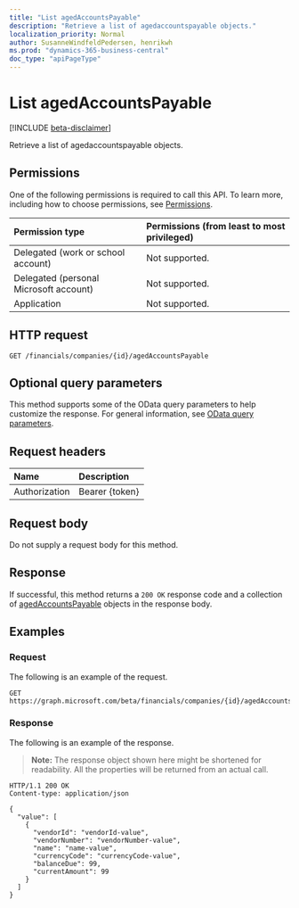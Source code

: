 ```yaml
---
title: "List agedAccountsPayable"
description: "Retrieve a list of agedaccountspayable objects."
localization_priority: Normal
author: SusanneWindfeldPedersen, henrikwh
ms.prod: "dynamics-365-business-central"
doc_type: "apiPageType"
---
```


# List agedAccountsPayable

[!INCLUDE [beta-disclaimer](../../includes/beta-disclaimer.md)]

Retrieve a list of agedaccountspayable objects.

## Permissions

One of the following permissions is required to call this API. To learn more, including how to choose permissions, see [Permissions](/graph/permissions-reference).

| Permission type                        | Permissions (from least to most privileged) |
|:---------------------------------------|:--------------------------------------------|
| Delegated (work or school account)     | Not supported. |
| Delegated (personal Microsoft account) | Not supported. |
| Application                            | Not supported. |

## HTTP request

<!-- { "blockType": "ignored" } -->

```http
GET /financials/companies/{id}/agedAccountsPayable
```

## Optional query parameters

This method supports some of the OData query parameters to help customize the response. For general information, see [OData query parameters](/graph/query-parameters).

## Request headers

| Name      |Description|
|:----------|:----------|
| Authorization | Bearer {token} |

## Request body

Do not supply a request body for this method.

## Response

If successful, this method returns a `200 OK` response code and a collection of [agedAccountsPayable](../resources/dynamics-agedaccountspayable.md) objects in the response body.

## Examples

### Request

The following is an example of the request.
<!-- {
  "blockType": "request",
  "name": "get_agedaccountspayable"
}-->

```http
GET https://graph.microsoft.com/beta/financials/companies/{id}/agedAccountsPayable
```

### Response

The following is an example of the response.

> **Note:** The response object shown here might be shortened for readability. All the properties will be returned from an actual call.

<!-- {
  "blockType": "response",
  "truncated": true,
  "@odata.type": "microsoft.graph.agedAccountsPayable",
  "isCollection": true
} -->

```http
HTTP/1.1 200 OK
Content-type: application/json

{
  "value": [
    {
      "vendorId": "vendorId-value",
      "vendorNumber": "vendorNumber-value",
      "name": "name-value",
      "currencyCode": "currencyCode-value",
      "balanceDue": 99,
      "currentAmount": 99
    }
  ]
}
```

<!-- uuid: 16cd6b66-4b1a-43a1-adaf-3a886856ed98
2019-02-04 14:57:30 UTC -->
<!-- {
  "type": "#page.annotation",
  "description": "List agedAccountsPayable",
  "keywords": "",
  "section": "documentation",
  "tocPath": ""
}-->